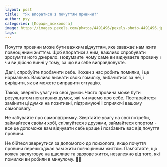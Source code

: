 ```yaml
---
layout: post
title:  "Як впоратися з почуттям провини?"
author: psy
categories: [Поради_психолога]
image: https://images.pexels.com/photos/4491496/pexels-photo-4491496.jpeg?auto=compress&cs=tinysrgb&fit=crop&h=627&w=1200
tags: 
---
```


Почуття провини може бути важким відчуттям, яке заважає нам жити повноцінним життям. Щоб впоратися з ним, важливо спробувати зрозуміти його джерело. Подумайте, чому саме ви відчуваєте провину і чи ви дійсно винні у тому, за що ви себе виправдовуєте.

Далі, спробуйте пробачити себе. Кожен з нас робить помилки, і це нормально. Важливо визнати свою помилку, вибачитися за неї, і вирішити, як ви можете виправити ситуацію. 

Також, зверніть увагу на свої думки. Часто провина може бути результатом негативних думок, які ми маємо про себе. Постарайтеся замінити ці думки на позитивні, підтримуючі і сприяючі вашому самоповагу.

Не забувайте про самопідтримку. Звертайте увагу на свої потреби, займайтеся своїми хобі, спілкуйтеся з друзями, займайтеся спортом - все це допоможе вам відчувати себе краще і позбавить вас від почуття провини.

Не бійтеся звернутися за допомогою до психолога, якщо почуття провини перешкоджає вам жити повноцінним життям. Пам'ятайте, що кожен заслуговує на щасливе та здорове життя, незалежно від того, які помилки ви робили в минулому. 🌱🌟



